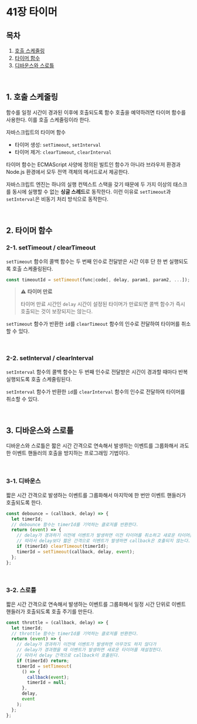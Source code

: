 # 41장 타이머

## 목차

1. [호출 스케줄링](#1-호출-스케줄링)
2. [타이머 함수](#2-타이머-함수)
3. [디바운스와 스로틀](#3-디바운스와-스로틀)

<br />

## 1. 호출 스케줄링

함수를 일정 시간이 경과된 이후에 호출되도록 함수 호출을 예약하려면 타이머 함수를 사용한다. 이를 호출 스케줄링이라 한다.

자바스크립트의 타이머 함수

- 타이머 생성: `setTimeout`, `setInterval`
- 타이머 제거: `clearTimeout`, `clearInterval`

타이머 함수는 ECMAScript 사양에 정의된 빌트인 함수가 아니라 브라우저 환경과 Node.js 환경에서 모두 전역 객체의 메서드로서 제공한다.

자바스크립트 엔진는 하나의 실행 컨텍스트 스택을 갖기 때문에 두 가지 이상의 태스크를 동시에 실행할 수 없는 **싱글 스레드**로 동작한다. 이런 이유로 `setTimeout`과 `setInterval`은 비동기 처리 방식으로 동작한다.

<br />

## 2. 타이머 함수

### 2-1. setTimeout / clearTimeout

`setTimeout` 함수의 콜백 함수는 두 번째 인수로 전달받은 시간 이후 단 한 번 실행되도록 호출 스케줄링된다.

```js
const timeoutId = setTimeout(func|code[, delay, param1, param2, ...]);
```

> ⚠️ **타이머 만료**
>
> 타이머 만료 시간인 `delay` 시간이 설정된 타이머가 만료되면 콜백 함수가 즉시 호출되는 것이 보장되지는 않는다.

`setTimeout` 함수가 반환한 `id`를 `clearTimeout` 함수의 인수로 전달하여 타이머를 취소할 수 있다.

<br />

### 2-2. setInterval / clearInterval

`setInterval` 함수의 콜백 함수는 두 번째 인수로 전달받은 시간이 경과할 때마다 반복 실행되도록 호출 스케줄링된다.

`setInterval` 함수가 반환한 `id`를 `clearInterval` 함수의 인수로 전달하여 타이머를 취소할 수 있다.

<br />

## 3. 디바운스와 스로틀

디바운스와 스로틀은 짧은 시간 간격으로 연속해서 발생하는 이벤트를 그룹화해서 과도한 이벤트 핸들러의 호출을 방지하는 프로그래밍 기법이다.

<br />

### 3-1. 디바운스

짧은 시간 간격으로 발생하는 이벤트를 그룹화해서 마지막에 한 번만 이벤트 핸들러가 호출되도록 한다.

```js
const debounce = (callback, delay) => {
  let timerId;
  // debounce 함수는 timerId를 기억하는 클로저를 반환한다.
  return (event) => {
    // delay가 경과하기 이전에 이벤트가 발생하면 이전 타이머를 취소하고 새로운 타이머를 재설정한다.
    // 따라서 delay보다 짧은 간격으로 이벤트가 발생하면 callback은 호출되지 않는다.
    if (timerId) clearTimeout(timerId);
    timerId = setTimeout(callback, delay, event);
  };
};
```

<br />

### 3-2. 스로틀

짧은 시간 간격으로 연속해서 발생하는 이벤트를 그룹화해서 일정 시간 단위로 이벤트 핸들러가 호출되도록 호출 주기를 만든다.

```js
const throttle = (callback, delay) => {
  let timerId;
  // throttle 함수는 timerId를 기억하는 클로저를 반환한다.
  return (event) => {
    // delay가 경과하기 이전에 이벤트가 발생하면 아무것도 하지 않다가
    // delay가 경과했을 때 이벤트가 발생하면 새로운 타이머를 재설정한다.
    // 따라서 delay 간격으로 callback이 호출된다.
    if (timerId) return;
    timerId = setTimeout(
      () => {
        callback(event);
        timerId = null;
      },
      delay,
      event
    );
  };
};
```
